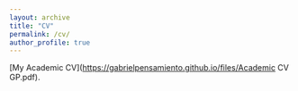 ```yaml
---
layout: archive
title: "CV"
permalink: /cv/
author_profile: true
---
```


[My Academic CV](https://gabrielpensamiento.github.io/files/Academic CV GP.pdf).
